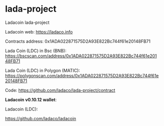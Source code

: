 # lada-project
Ladacoin lada-project

Ladacoin web: https://ladaco.info

Contracts address: 0x1ADA022871575D2A93E822Bc744f61e20148FB71

Lada Coin (LDC) in Bsc (BNB): https://bscscan.com/address/0x1ADA022871575D2A93E822Bc744f61e20148FB71

Lada Coin (LDC) in Polygon (MATIC): https://polygonscan.com/address/0x1ADA022871575D2A93E822Bc744f61e20148FB71

Code: https://github.com/ladaco/lada-project/contract

<b>Ladacoin v0.10.12 wallet</b>:

Ladacoin (LDC):

https://github.com/ladaco/ladacoin
